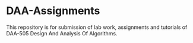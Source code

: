 # DAA-Assignments
This repository is for submission of lab work, assignments and tutorials of DAA-505 Design And Analysis Of Algorithms.
